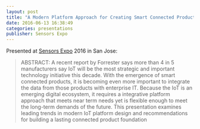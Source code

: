 ```yaml
---
layout: post
title: "A Modern Platform Approach for Creating Smart Connected Products"
date: 2016-06-13 16:38:49
categories: presentations
publisher: Sensors Expo
---
```


Presented at [Sensors Expo](http://www.sensorsexpo.com/) 2016 in San Jose:

> ABSTRACT: A recent report by Forrester says more than 4 in 5 manufacturers say IoT will be the most strategic and important technology initiative this decade. With the emergence of smart connected products, it is becoming even more important to integrate the data from those products with enterprise IT. Because the IoT is an emerging digital ecosystem, it requires a integrative platform approach that meets near term needs yet is flexible enough to meet the long-term demands of the future. This presentation examines leading trends in modern IoT platform design and recommendations for building a lasting connected product foundation

